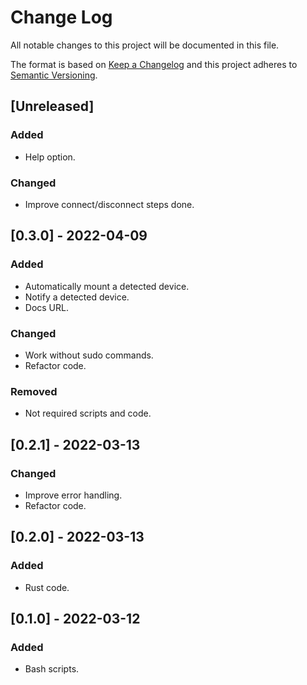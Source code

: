 # Change Log
All notable changes to this project will be documented in this file.
 
The format is based on [Keep a Changelog](http://keepachangelog.com/)
and this project adheres to [Semantic Versioning](http://semver.org/).

## [Unreleased]
### Added
- Help option.

### Changed
- Improve connect/disconnect steps done.
 
## [0.3.0] - 2022-04-09
### Added
- Automatically mount a detected device.
- Notify a detected device.
- Docs URL.
 
### Changed
- Work without sudo commands.
- Refactor code.

### Removed
- Not required scripts and code.
 
## [0.2.1] - 2022-03-13
### Changed
- Improve error handling.
- Refactor code.
 
## [0.2.0] - 2022-03-13
### Added
- Rust code.
   
## [0.1.0] - 2022-03-12
### Added
- Bash scripts.

